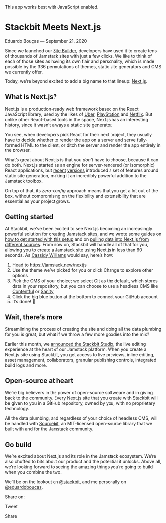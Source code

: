 This app works best with JavaScript enabled.







Stackbit Meets Next.js
======================

Eduardo Bouças — September 21, 2020

Since we launched our [Site Builder](https://www.stackbit.com/create), developers have used it to create tens of thousands of Jamstack sites with just a few clicks. We like to think of each of those sites as having its own flair and personality, which is made possible by the 336 permutations of themes, static site generators and CMS we currently offer.

Today, we’re beyond excited to add a big name to that lineup: [Next.js](https://www.nextjs.org).

What is Next.js?
----------------

Next.js is a production-ready web framework based on the React JavaScript library, used by the likes of [Uber](https://www.nextjs.org/showcase/uber), [PlayStation](https://www.nextjs.org/showcase/playstation) and [Netflix](https://www.nextjs.org/showcase/netflix-jobs). But unlike other React-based tools in the space, Next.js has an interesting history, since it wasn’t always a static site generator.

You see, when developers pick React for their next project, they usually have to decide whether to render the app on a server and serve fully-formed HTML to the client, or ditch the server and render the app entirely in the browser.

What’s great about Next.js is that you *don’t* have to choose, because it can do both. Next.js started as an engine for server-rendered (or isomorphic) React applications, but [recent](https://www.nextjs.org/blog/next-9-3#next-gen-static-site-generation-ssg-support) [versions](https://www.nextjs.org/blog/next-9-4#incremental-static-regeneration-beta) introduced a set of features around static site generation, making it an incredibly powerful addition to the Jamstack toolbox.

On top of that, its *zero-config* approach means that you get a lot out of the box, without compromising on the flexibility and extensibility that are essential as your project grows.

Getting started
---------------

At Stackbit, we’ve been excited to see Next.js becoming an increasingly powerful solution for creating Jamstack sites, and we wrote some guides on [how to get started with this setup](https://www.stackbit.com/blog/getting-started-nextjs-sourcebit/) and on [pulling data into Next.js from different sources](https://www.stackbit.com/blog/jamstack-nextjs-sourcebit/). From now on, Stackbit will handle all of that for you, allowing you to create a Jamstack site using Next.js in less than 60 seconds. As [Cassidy Williams](https://www.twitter.com/Netlify/status/1305952498771832832) would say, here’s how:

1.  Head to <https://jamstack.new/nextjs>
2.  Use the theme we’ve picked for you or click Change to explore other options
3.  Pick the CMS of your choice; we select Git as the default, which stores data in your repository, but you can choose to use a headless CMS like [Contentful](https://www.contentful.com/) or [Sanity](https://www.sanity.io/)
4.  Click the big blue button at the bottom to connect your GitHub account
5.  It’s done! 🎉

Wait, there’s more
------------------

Streamlining the process of creating the site and doing all the data plumbing for you is great, but what if we throw a few more goodies into the mix?

Earlier this month, we [announced the Stackbit Studio](https://www.stackbit.com/blog/announcing-stackbit-studio/), the live editing experience at the heart of our Jamstack platform. When you create a Next.js site using Stackbit, you get access to live previews, inline editing, asset management, collaborators, granular publishing controls, integrated build logs and more.

Open-source at heart
--------------------

We’re big believers in the power of open-source softweare and in giving back to the community. Every Next.js site that you create with Stackbit will be given to you in a GitHub repository, owned by you, with no proprietary technology.

All the data plumbing, and regardless of your choice of headless CMS, will be handled with [Sourcebit](https://www.stackbit.com/blog/data-driven-jamstack-sourcebit/), an MIT-licensed open-source library that we built with and for the Jamstack community.

Go build
--------

We’re excited about Next.js and its role in the Jamstack ecosystem. We’re also chuffed to bits about our product and the potential it unlocks. Above all, we’re looking forward to seeing the amazing things you’re going to build when you combine the two.

We’ll be on the lookout on [@stackbit](https://twitter.com/stackbit), and me personally on [@eduardoboucas](https://twitter.com/eduardoboucas).

<span class="post-share-title">Share on:</span>

Tweet

Share













<!-- -->



<!-- -->








